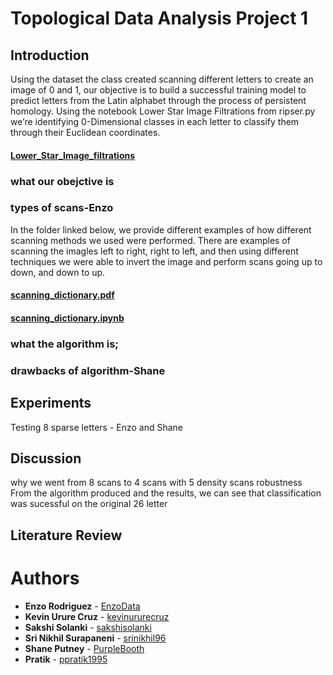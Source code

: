 # Topological Data Analysis Project 1

## Introduction
Using the dataset the class created scanning different letters to create an image of 0 and 1, our objective is to build a successful training model to predict letters from the Latin alphabet through the process of persistent homology. 
Using the notebook Lower Star Image Filtrations from ripser.py we’re identifying 0-Dimensional classes in each letter to classify them through their Euclidean coordinates.
#### [Lower_Star_Image_filtrations](https://ripser.scikit-tda.org/Lower%20Star%20Image%20Filtrations.html)
### what our obejctive is 
### types of scans-Enzo
In the folder linked below, we provide different examples of how different scanning methods we used were performed. There are examples of scanning the imagles left to right, right to left, and then using different techniques we were able to invert the image and perform scans going up to down, and down to up. 
#### [scanning_dictionary.pdf](https://github.com/EnzoData/TDA_Project1/tree/master/Scanning%20Methods)
#### [scanning_dictionary.ipynb](https://github.com/EnzoData/TDA_Project1/tree/master/Scanning%20Examples)
### what the algorithm is;
### drawbacks of algorithm-Shane

## Experiments
Testing 8 sparse letters - Enzo and Shane 

## Discussion 
why we went from 8 scans to 4 scans with 5 density scans
robustness 
From the algorithm produced and the results, we can see that classification was sucessful on the original 26 letter


## Literature Review

# Authors

* **Enzo Rodriguez** - [EnzoData](https://github.com/EnzoData)
* **Kevin Urure Cruz** - [kevinururecruz](https://github.com/kevinururecruz)
* **Sakshi Solanki** - [sakshisolanki](https://github.com/sakshisolanki)
* **Sri Nikhil Surapaneni** - [srinikhil96](https://github.com/srinikhil96)
* **Shane Putney** - [PurpleBooth](https://github.com/ShanePutney)
* **Pratik** - [ppratik1995](https://github.com/ppratik1995)
